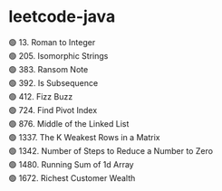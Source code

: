 # leetcode-java

🟢 13. Roman to Integer <br/>
🟢 205. Isomorphic Strings <br/>
🟢 383. Ransom Note <br/>
🟢 392. Is Subsequence <br/>
🟢 412. Fizz Buzz <br/>
🟢 724. Find Pivot Index <br/>
🟢 876. Middle of the Linked List <br/>
🟢 1337. The K Weakest Rows in a Matrix <br/>
🟢 1342. Number of Steps to Reduce a Number to Zero <br/>
🟢 1480. Running Sum of 1d Array <br/>
🟢 1672. Richest Customer Wealth <br/>